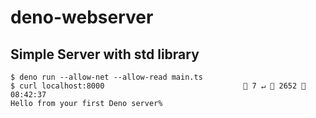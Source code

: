 # deno-webserver



## Simple Server with std library

```
$ deno run --allow-net --allow-read main.ts
$ curl localhost:8000                                7 ↵  2652  08:42:37
Hello from your first Deno server%
```